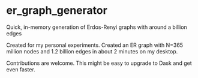 # er_graph_generator
Quick, in-memory generation of Erdos-Renyi graphs with around a billion edges

Created for my personal experiments. Created an ER graph with N=365 million nodes and 1.2 billion edges in about 2 minutes on my desktop.

Contributions are welcome. This might be easy to upgrade to Dask and get even faster.

